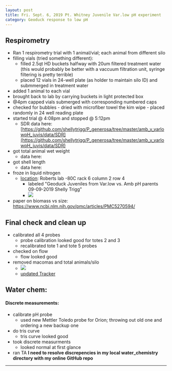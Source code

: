 ```yaml
---
layout: post
title: Fri. Sept. 6, 2019 Pt. Whitney Juvenile Var.low pH experiment
category: Geoduck response to low pH
---
```


## Respirometry 
- Ran 1 respirometry trial with 1 animal/vial; each animal from different silo
- filling vials (tried something different):
	- filled 2.5qt HD buckets halfway with 20um filtered treatment water (this would probably be better with a vaccuum filtration unit, syringe filtering is pretty terrible)
	- placed 12 vials in 24-well plate (as holder to maintain silo ID) and submmerged in treatment water
- added 1 animal to each vial
- brought back to lab by carrying buckets in light protected box
- @4pm capped vials submerged with corresponding numbered caps 
- checked for bubbles
		- dried with microfiber towel the kim wipe
		- placed randomly in 24 well reading plate
- started trial @ 4:08pm and stopped @ 5:12pm
	- SDR data here: [https://github.com/shellytrigg/P_generosa/tree/master/amb_v_varlowpH_juvis/data/SDR](https://github.com/shellytrigg/P_generosa/tree/master/amb_v_varlowpH_juvis/data/SDR) 
- got total animal wet weight
	- data here: [](https://docs.google.com/spreadsheets/d/1ugMt_ntyyo-wYsKoaXSr2DyElOvokNLT_A39YkV8AGw/edit?usp=drive_web&ouid=103676931986694565603)
- got shell length
	- data here: [](https://docs.google.com/spreadsheets/d/1ugMt_ntyyo-wYsKoaXSr2DyElOvokNLT_A39YkV8AGw/edit?usp=drive_web&ouid=103676931986694565603) 
- froze in liquid nitrogen
	- [location](https://docs.google.com/spreadsheets/d/1Qsvz3QTURlPF_hX05BQxjom3484WuMfqQ1ILl9LEljU/edit?pli=1#gid=2006985773): Roberts lab -80C rack 6 column 2 row 4
		- labeled "Geoduck Juveniles from Var.low vs. Amb pH parents 09-09-2019 Shelly Trigg"
		- [![](https://drive.google.com/uc?export=view&id=1Os8UB5t42XsSdQVhk1RCuETPWsSZdCWl)](https://drive.google.com/open?id=1Os8UB5t42XsSdQVhk1RCuETPWsSZdCWl) 
- paper on biomass vs size: https://www.ncbi.nlm.nih.gov/pmc/articles/PMC5270594/	
	
## Final check and clean up
- calibrated all 4 probes
	- probe calibration looked good for totes 2 and 3
	- recalibrated tote 1 and tote 5 probes 
- checked on flow
	- flow looked good 
- removed macomas and total animals/silo
	- [![](https://drive.google.com/uc?export=view&id=1s-uBpc_EWYSXCyNKV4O2qmBUA2HVKu32)](https://drive.google.com/open?id=1s-uBpc_EWYSXCyNKV4O2qmBUA2HVKu32) 
	- [updated Tracker](https://docs.google.com/spreadsheets/d/1sYalqcHomuMCbMZfOMwra1GdD5CuVDymZ-1wrUwZ4ag/edit#gid=0)

## Water chem:
#### Discrete measurements:
- calibrate pH probe
	- used new Mettler Toledo probe for Orion; throwing out old one and ordering a new backup one
- do tris curve
	- tris curve looked good
- took discrete measurments
	- looked normal at first glance 
- ran TA 
**I need to resolve discrepencies in my local water_chemistry directory with my online GitHub repo**



------
